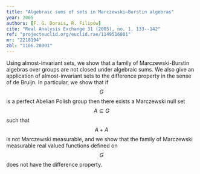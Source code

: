 ```yaml
---
title: "Algebraic sums of sets in Marczewski–Burstin algebras"
year: 2005
authors: [F. G. Dorais, R. Filipów]
cite: "Real Analysis Exchange 31 (2005), no. 1, 133--142"
ref: "projecteuclid.org/euclid.rae/1149516801"
mr: "2218194"
zbl: "1106.28001"
---
```

Using almost-invariant sets, we show that a family of Marczewski-Burstin algebras over groups are not closed under algebraic sums. We also give an application of almost-invariant sets to the difference property in the sense of de Bruijn. In particular, we show that if $$G$$ is a perfect Abelian Polish group then there exists a Marczewski null set $$A \subseteq G$$ such that $$A+A$$ is not Marczewski measurable, and we show that the family of Marczewski measurable real valued functions defined on $$G$$ does not have the difference property.

